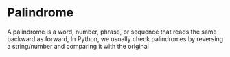 # Palindrome
A palindrome is a word, number, phrase, or sequence that reads the same backward as forward, In Python, we usually check palindromes by reversing a string/number and comparing it with the original
